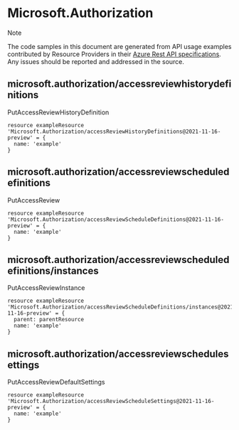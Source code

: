 # Microsoft.Authorization
  
> [!NOTE]
> The code samples in this document are generated from API usage examples contributed by Resource Providers in their [Azure Rest API specifications](https://github.com/Azure/azure-rest-api-specs). Any issues should be reported and addressed in the source.


## microsoft.authorization/accessreviewhistorydefinitions

PutAccessReviewHistoryDefinition
```bicep
resource exampleResource 'Microsoft.Authorization/accessReviewHistoryDefinitions@2021-11-16-preview' = {
  name: 'example'
}
```

## microsoft.authorization/accessreviewscheduledefinitions

PutAccessReview
```bicep
resource exampleResource 'Microsoft.Authorization/accessReviewScheduleDefinitions@2021-11-16-preview' = {
  name: 'example'
}
```

## microsoft.authorization/accessreviewscheduledefinitions/instances

PutAccessReviewInstance
```bicep
resource exampleResource 'Microsoft.Authorization/accessReviewScheduleDefinitions/instances@2021-11-16-preview' = {
  parent: parentResource 
  name: 'example'
}
```

## microsoft.authorization/accessreviewschedulesettings

PutAccessReviewDefaultSettings
```bicep
resource exampleResource 'Microsoft.Authorization/accessReviewScheduleSettings@2021-11-16-preview' = {
  name: 'example'
}
```
